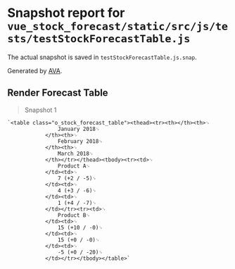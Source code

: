# Snapshot report for `vue_stock_forecast/static/src/js/tests/testStockForecastTable.js`

The actual snapshot is saved in `testStockForecastTable.js.snap`.

Generated by [AVA](https://ava.li).

## Render Forecast Table

> Snapshot 1

    `<table class="o_stock_forecast_table"><thead><tr><th></th><th>␊
                    January 2018␊
                </th><th>␊
                    February 2018␊
                </th><th>␊
                    March 2018␊
                </th></tr></thead><tbody><tr><td>␊
                    Product A␊
                </td><td>␊
                    7 (+2 / -5)␊
                </td><td>␊
                    4 (+3 / -6)␊
                </td><td>␊
                    1 (+4 / -7)␊
                </td></tr><tr><td>␊
                    Product B␊
                </td><td>␊
                    15 (+10 / -0)␊
                </td><td>␊
                    15 (+0 / -0)␊
                </td><td>␊
                    -5 (+0 / -20)␊
                </td></tr></tbody></table>`
